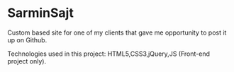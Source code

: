 # SarminSajt
Custom based site for one of my clients that gave me opportunity to post it up on Github.

Technologies used in this project: HTML5,CSS3,jQuery,JS (Front-end project only).
